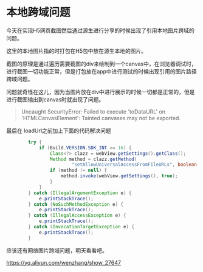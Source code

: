 # 本地跨域问题

今天在实现H5网页截图然后通过源生进行分享的时候出现了引用本地图片跨域的问题。

这里的本地图片指的时打包在H5包中放在源生本地的图片。

截图的原理是通过遍历需要截图的div来绘制到一个canvas中，在浏览器调试时，进行截图一切功能正常，但是打包放在app中进行测试的时候出现引用的图片路径跨域问题。

问题就奇怪在这儿，因为当图片放在div中进行展示的时候一切都是正常的，但是进行截图输出到canvas时就出现了问题。

 > Uncaught SecurityError: Failed to execute 'toDataURL' on 'HTMLCanvasElement': Tainted canvases may not be exported.

最后在 loadUrl之前加上下面的代码解决问题

```java
        try {
            if (Build.VERSION.SDK_INT >= 16) {
                Class<?> clazz = webView.getSettings().getClass();
                Method method = clazz.getMethod(
                        "setAllowUniversalAccessFromFileURLs", boolean.class);
                if (method != null) {
                    method.invoke(webView.getSettings(), true);
                }
            }
        } catch (IllegalArgumentException e) {
            e.printStackTrace();
        } catch (NoSuchMethodException e) {
            e.printStackTrace();
        } catch (IllegalAccessException e) {
            e.printStackTrace();
        } catch (InvocationTargetException e) {
            e.printStackTrace();
        }
```

应该还有网络图片跨域问题，明天看看吧。


https://yq.aliyun.com/wenzhang/show_27647
